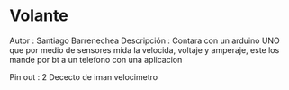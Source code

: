 # Volante
 Autor : Santiago Barrenechea
 Descripción : Contara con un arduino UNO que por medio de sensores mida la velocida, voltaje y amperaje, este los mande por bt a un telefono con una aplicacion

Pin out :
           2  Dececto de iman velocimetro
